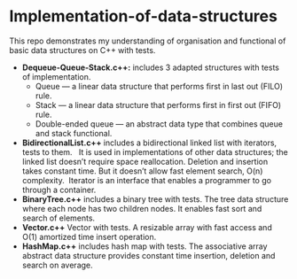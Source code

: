 # Implementation-of-data-structures 
This repo demonstrates my understanding of organisation and functional of basic data structures on C++ with tests.  
* __Dequeue-Queue-Stack.c++:__ includes 3 adapted structures with tests of implementation. 
  * Queue — a linear data structure that performs first in last out (FILO) rule. 
  * Stack — a linear data structure that performs first in first out (FIFO) rule. 
  * Double-ended queue — an abstract data type that combines queue and stack functional. 
* __BidirectionalList.c++__ includes a bidirectional linked list with iterators, tests to them.  
    It is used in implementations of other data structures; the linked list doesn’t require space reallocation. Deletion and insertion takes constant time. But it doesn’t allow fast element search, O(n) complexity. 
Iterator is an interface that enables a programmer to go through a container. 
* __BinaryTree.c++__ includes a binary tree with tests. The tree data structure where each node has two children nodes. It enables fast sort and search of elements. 
* __Vector.c++__ Vector with tests. A resizable array with fast access and O(1) amortized time insert operation.  
* __HashMap.c++__ includes hash map with tests. The associative array abstract data structure provides constant time insertion, deletion and search on average.
